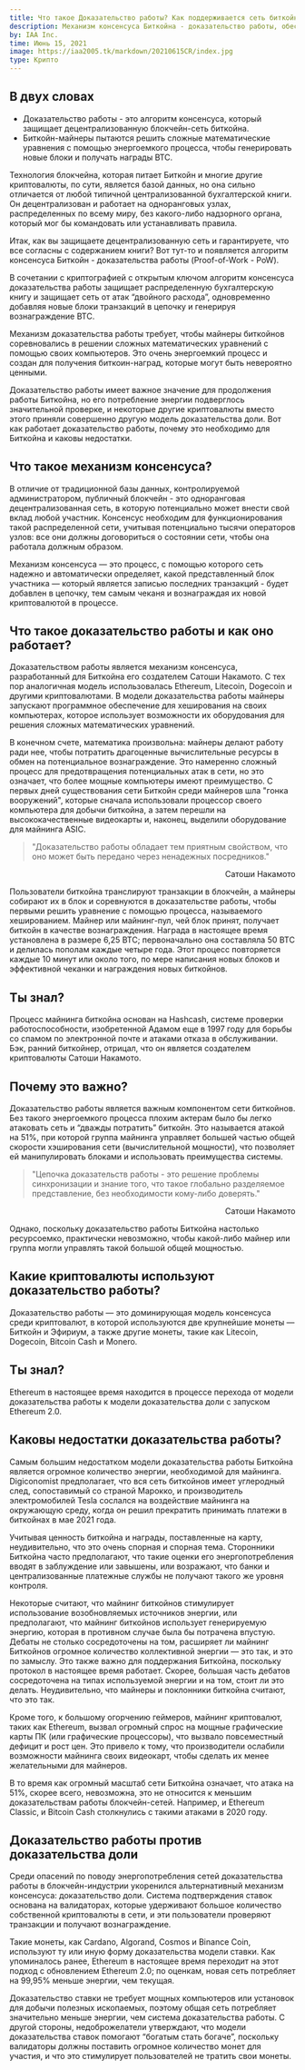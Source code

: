 ```yaml
---
title: Что такое Доказательство работы? Как поддерживается сеть биткойна?
description: Механизм консенсуса Биткойна - доказательство работы, обеспечивающее безопасность сети, генерируя новые блоки и монеты в качестве вознаграждения. Вот как это работает.
by: IAA Inc.
time: Июнь 15, 2021
image: https://iaa2005.tk/markdown/20210615CR/index.jpg
type: Крипто
---
```


## В двух словах

- Доказательство работы - это алгоритм консенсуса, который защищает децентрализованную блокчейн-сеть биткойна.
- Биткойн-майнеры пытаются решить сложные математические уравнения с помощью энергоемкого процесса, чтобы генерировать новые блоки и получать награды BTC.

Технология блокчейна, которая питает Биткойн и многие другие криптовалюты, по сути, является базой данных, но она сильно отличается от любой типичной централизованной бухгалтерской книги. Он децентрализован и работает на одноранговых узлах, распределенных по всему миру, без какого-либо надзорного органа, который мог бы командовать или устанавливать правила.

Итак, как вы защищаете децентрализованную сеть и гарантируете, что все согласны с содержанием книги? Вот тут-то и появляется алгоритм консенсуса Биткойн - доказательства работы (Proof-of-Work - PoW).

В сочетании с криптографией с открытым ключом алгоритм консенсуса доказательства работы защищает распределенную бухгалтерскую книгу и защищает сеть от атак “двойного расхода”, одновременно добавляя новые блоки транзакций в цепочку и генерируя вознаграждение BTC.

Механизм доказательства работы требует, чтобы майнеры биткойнов соревновались в решении сложных математических уравнений с помощью своих компьютеров. Это очень энергоемкий процесс и создан для получения биткоин-наград, которые могут быть невероятно ценными.

Доказательство работы имеет важное значение для продолжения работы Биткойна, но его потребление энергии подверглось значительной проверке, и некоторые другие криптовалюты вместо этого приняли совершенно другую модель доказательства доли. Вот как работает доказательство работы, почему это необходимо для Биткойна и каковы недостатки.

## Что такое механизм консенсуса?

В отличие от традиционной базы данных, контролируемой администратором, публичный блокчейн - это одноранговая децентрализованная сеть, в которую потенциально может внести свой вклад любой участник. Консенсус необходим для функционирования такой распределенной сети, учитывая потенциально тысячи операторов узлов: все они должны договориться о состоянии сети, чтобы она работала должным образом.

Механизм консенсуса — это процесс, с помощью которого сеть надежно и автоматически определяет, какой представленный блок участника — который является записью последних транзакций - будет добавлен в цепочку, тем самым чеканя и вознаграждая их новой криптовалютой в процессе.

## Что такое доказательство работы и как оно работает?

Доказательством работы является механизм консенсуса, разработанный для Биткойна его создателем Сатоши Накамото. С тех пор аналогичная модель использовалась Ethereum, Litecoin, Dogecoin и другими криптовалютами. В модели доказательства работы майнеры запускают программное обеспечение для хеширования на своих компьютерах, которое использует возможности их оборудования для решения сложных математических уравнений.

В конечном счете, математика произвольна: майнеры делают работу ради нее, чтобы потратить драгоценные вычислительные ресурсы в обмен на потенциальное вознаграждение. Это намеренно сложный процесс для предотвращения потенциальных атак в сети, но это означает, что более мощные компьютеры имеют преимущество. С первых дней существования сети Биткойн среди майнеров шла "гонка вооружений", которые сначала использовали процессор своего компьютера для добычи биткойна, а затем перешли на высококачественные видеокарты и, наконец, выделили оборудование для майнинга ASIC.

> "Доказательство работы обладает тем приятным свойством, что оно может быть передано через ненадежных посредников."

<p style="text-align: right">Сатоши Накамото</p>

Пользователи биткойна транслируют транзакции в блокчейн, а майнеры собирают их в блок и соревнуются в доказательстве работы, чтобы первыми решить уравнение с помощью процесса, называемого хешированием. Майнер или майнинг-пул, чей блок принят, получает биткойн в качестве вознаграждения. Награда в настоящее время установлена в размере 6,25 BTC; первоначально она составляла 50 BTC и делилась пополам каждые четыре года. Этот процесс повторяется каждые 10 минут или около того, по мере написания новых блоков и эффективной чеканки и награждения новых биткойнов.

## Ты знал?

Процесс майнинга биткойна основан на Hashcash, системе проверки работоспособности, изобретенной Адамом еще в 1997 году для борьбы со спамом по электронной почте и атаками отказа в обслуживании. Бэк, ранний биткойнер, отрицал, что он является создателем криптовалюты Сатоши Накамото.

## Почему это важно?

Доказательство работы является важным компонентом сети биткойнов. Без такого энергоемкого процесса плохим актерам было бы легко атаковать сеть и “дважды потратить” биткойн. Это называется атакой на 51%, при которой группа майнинга управляет большей частью общей скорости хэширования сети (вычислительной мощности), что позволяет ей манипулировать блоками и использовать преимущества системы.

> "Цепочка доказательств работы - это решение проблемы синхронизации и знание того, что такое глобально разделяемое представление, без необходимости кому-либо доверять."

<p style="text-align: right">Сатоши Накамото</p>

Однако, поскольку доказательство работы Биткойна настолько ресурсоемко, практически невозможно, чтобы какой-либо майнер или группа могли управлять такой большой общей мощностью.

## Какие криптовалюты используют доказательство работы?

Доказательство работы — это доминирующая модель консенсуса среди криптовалют, в которой используются две крупнейшие монеты — Биткойн и Эфириум, а также другие монеты, такие как Litecoin, Dogecoin, Bitcoin Cash и Monero.

## Ты знал?

Ethereum в настоящее время находится в процессе перехода от модели доказательства работы к модели доказательства доли с запуском Ethereum 2.0.

## Каковы недостатки доказательства работы?

Самым большим недостатком модели доказательства работы Биткойна является огромное количество энергии, необходимой для майнинга. Digiconomist предполагает, что вся сеть биткойнов имеет углеродный след, сопоставимый со страной Марокко, и производитель электромобилей Tesla сослался на воздействие майнинга на окружающую среду, когда он решил прекратить принимать платежи в биткойнах в мае 2021 года.

Учитывая ценность биткойна и награды, поставленные на карту, неудивительно, что это очень спорная и спорная тема. Сторонники Биткойна часто предполагают, что такие оценки его энергопотребления вводят в заблуждение или завышены, или возражают, что банки и централизованные платежные службы не получают такого же уровня контроля.

Некоторые считают, что майнинг биткойнов стимулирует использование возобновляемых источников энергии, или предполагают, что майнинг биткойнов использует генерируемую энергию, которая в противном случае была бы потрачена впустую. Дебаты не столько сосредоточены на том, расширяет ли майнинг Биткойнов огромное количество коллективной энергии — это так, и это по замыслу. Это также важно для поддержания Биткойна, поскольку протокол в настоящее время работает. Скорее, большая часть дебатов сосредоточена на типах используемой энергии и на том, стоит ли это делать. Неудивительно, что майнеры и поклонники биткойна считают, что это так.

Кроме того, к большому огорчению геймеров, майнинг криптовалют, таких как Ethereum, вызвал огромный спрос на мощные графические карты ПК (или графические процессоры), что вызвало повсеместный дефицит и рост цен. Это привело к тому, что производители ослабили возможности майнинга своих видеокарт, чтобы сделать их менее желательными для майнеров.

В то время как огромный масштаб сети Биткойна означает, что атака на 51%, скорее всего, невозможна, это не относится к меньшим доказательствам работы блокчейн-сетей. Например, и Ethereum Classic, и Bitcoin Cash столкнулись с такими атаками в 2020 году.

## Доказательство работы против доказательства доли

Среди опасений по поводу энергопотребления сетей доказательства работы в блокчейн-индустрии укоренился альтернативный механизм консенсуса: доказательство доли. Система подтверждения ставок основана на валидаторах, которые удерживают большое количество собственной криптовалюты в сети, и эти пользователи проверяют транзакции и получают вознаграждение.

Такие монеты, как Cardano, Algorand, Cosmos и Binance Coin, используют ту или иную форму доказательства модели ставки. Как упоминалось ранее, Ethereum в настоящее время переходит на этот подход с обновлением Ethereum 2.0; по оценкам, новая сеть потребляет на 99,95% меньше энергии, чем текущая.

Доказательство ставки не требует мощных компьютеров или установок для добычи полезных ископаемых, поэтому общая сеть потребляет значительно меньше энергии, чем система доказательства работы. С другой стороны, недоброжелатели утверждают, что модели доказательства ставок помогают “богатым стать богаче”, поскольку валидаторы должны поставить огромное количество монет для участия, и что это стимулирует пользователей не тратить свои монеты.